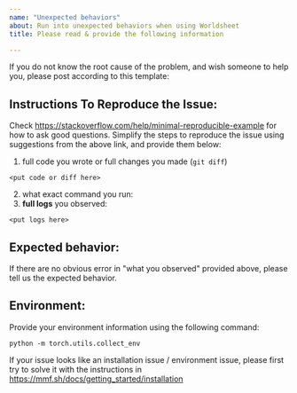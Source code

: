 ```yaml
---
name: "Unexpected behaviors"
about: Run into unexpected behaviors when using Worldsheet
title: Please read & provide the following information

---
```


If you do not know the root cause of the problem, and wish someone to help you, please post according to this template:

## Instructions To Reproduce the Issue:

Check https://stackoverflow.com/help/minimal-reproducible-example for how to ask good questions. Simplify the steps to reproduce the issue using suggestions from the above link, and provide them below:

1. full code you wrote or full changes you made (`git diff`)
```
<put code or diff here>
```
2. what exact command you run:
3. __full logs__ you observed:
```
<put logs here>
```

## Expected behavior:

If there are no obvious error in "what you observed" provided above,
please tell us the expected behavior.


## Environment:

Provide your environment information using the following command:
```
python -m torch.utils.collect_env
```

If your issue looks like an installation issue / environment issue,
please first try to solve it with the instructions in
https://mmf.sh/docs/getting_started/installation
